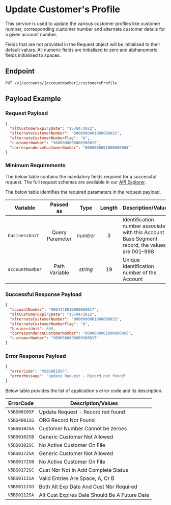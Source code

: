 # Update Customer's Profile

This service is used to update the various customer profiles like customer number, corresponding customer number and alternate customer details for a given account number.

Fields that are not provided in the Request object will be initialised to their default values. All numeric fields are initialised to zero and alphanumeric fields initialised to spaces.
  
## Endpoint

`PUT /v1/accounts/{accountNumber}/customersProfile`

## Payload Example

### Request Payload

```json
{
  "altCustomerExpiryDate": "15/04/2022",
  "alternateCustomerNumber": "0000000001000000032",
  "alternateCustomerNumberFlag": "A",
  "customerNumber": "9006000000000300015",
  "correspondenceCustomerNumber": "0000000001000000065"
}
```

### Minimum Requirements

The below table contains the mandatory fields required for a successful request. The full request schemas are available in our [API Explorer](..api/?type=put&path=/v1/accounts/{accountNumber}/customersProfile).

The below table identifies the required parameters in the request payload.

| Variable | Passed as | Type | Length | Description/Values |
| -------- | :-------: | :--: | :------------: | ------------------ |
| `businessUnit` | Query Parameter | *number* | 3 | Identification number associated with this Account Base Segment record, the values are 001–998 |
| `accountNumber` | Path Variable | *string* | 19 | Unique Identification number of the Account | 

### Successful Response Payload

```json
{
  "accountNumber": "0004440010000000017",
  "altCustomerExpiryDate": "15/04/2022",
  "alternateCustomerNumber": "0000000001000000032",
  "alternateCustomerNumberFlag": "A",
  "businessUnit": 600,
  "correspondenceCustomerNumber": "0000000001000000065",
  "customerNumber": "9006000000000300015"
}
```

### Error Response Payload

```json
{
  "errorCode": "V5BS0010SF",
  "errorMessage": "Update Request - Record not found"  
}
```

Below table provides the list of application's error code and its description.

| ErrorCode |  Description/Values |
| --------  | ------------------ |
| `V5BS0010SF` | Update Request - Record not found |  
| `V5BS4001SG` | ORG Record Not Found |  
| `V5BS0102SA` | Customer Number Cannot be zeroes |  
| `V5BS0102SB` | Generic Customer Not Allowed |  
| `V5BS0102SC` | No Active Customer On File |    
| `V5BS0172SA` | Generic Customer Not Allowed |  
| `V5BS0172SB` | No Active Customer On File |  
| `V5BS0172SC` | Cust Nbr Not In Add Complete Status |  
| `V5BS0111SA` | Valid Entries Are Space, A, Or B |  
| `V5BS0111SD` | Both Alt Exp Date And Cust Nbr Required |  
| `V5BS0112SA` | Alt Cust Expires Date Should Be A Future Date |  
